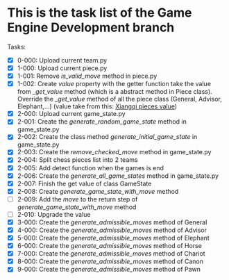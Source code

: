 # This is the task list of the Game Engine Development branch

Tasks:

- [x] 0-000: Upload current team.py
- [x] 1-000: Upload current piece.py
- [x] 1-001: Remove *is_valid_move* method in piece.py
- [x] 1-002: Create *value* property with the getter function take the value from *_get_value* method (which is a abstract method in Piece class). Override the *_get_value* method of all the piece class (General, Advisor, Elephant,...) (value take from this: [Xiangqi pieces value](https://www.xiangqi.com/articles/the-value-of-the-pieces-in-xiangqi-chinese-chess))
- [x] 2-000: Upload current game_state.py
- [x] 2-001: Create the *generate_random_game_state* method in game_state.py
- [x] 2-002: Create the class method *generate_initial_game_state* in game_state.py
- [x] 2-003: Create the *remove_checked_move* method in game_state.py
- [x] 2-004: Split chess pieces list into 2 teams
- [x] 2-005: Add detect function when the games is end
- [x] 2-006: Create the *generate_all_game_states* method in game_state.py
- [x] 2-007: Finish the get value of class GameState
- [x] 2-008: Create *generate_game_state_with_move* method
- [ ] 2-009: Add the *move* to the return step of *generate_game_state_with_move* method
- [ ] 2-010: Upgrade the value
- [x] 3-000: Create the *generate_admissible_moves* method of General
- [x] 4-000: Create the *generate_admissible_moves* method of Advisor
- [x] 5-000: Create the *generate_admissible_moves* method of Elephant
- [x] 6-000: Create the *generate_admissible_moves* method of Horse
- [x] 7-000: Create the *generate_admissible_moves* method of Chariot
- [x] 8-000: Create the *generate_admissible_moves* method of Canon
- [x] 9-000: Create the *generate_admissible_moves* method of Pawn 